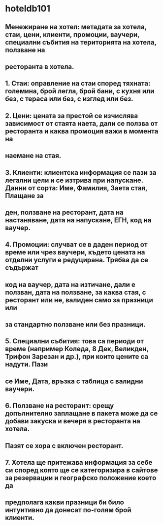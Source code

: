 # hoteldb101

## Менежиране на хотел: метадата за хотела, стаи, цени, клиенти, промоции, ваучери, специални събития на територията на хотела, ползване на
## ресторанта в хотела.

## 1. Стаи: оправление на стаи според тяхната: големина, брой легла, брой бани, с кухня или без, с тераса или без, с изглед или без.

## 2. Цени: цената за престой се изчислява зависимост от стаята наета, дали се ползва от ресторанта и каква промоция важи в момента на
## наемане на стая.

## 3. Клиенти: клиентска информация се пази за легални цели и се изтрива при напускане. Данни от сорта: Име, Фамилия, Заета стая, Плащане за
## ден, ползване на ресторант, дата на настаняване, дата на напускане, ЕГН, код на ваучер.

## 4. Промоции: случват се в даден период от време или чрез ваучери, където цената на отделни услуги е редуцирана. Трябва да се съдържат
## код на ваучер, дата на изтичане, дали е ползван, дата на ползване, за каква стая, с ресторант или не, валиден само за празници или
## за стандартно ползване или без празници.

## 5. Специални събития: това са периоди от време (например Коледа, 8 Дек, Великден, Трифон Зарезан и др.), при които цените са надути. Пази 
## се Име, Дата, връзка с таблица с валидни ваучери.

## 6. Ползване на ресторант: срещу допълнително заплащане в пакета може да се добави закуска и вечеря в ресторанта на хотела.
## Пазят се хора с включен ресторант.

## 7. Хотела ще притежава информация за себе си според която ще се категоризира в сайтове за резервации и географско положение което да
## предполага какви празници би било интуитивно да донесат по-голям брой клиенти.

